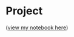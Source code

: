 <h1>Project</h1>

([view my notebook here](https://nbviewer.org/github/yanantro/aaa/blob/aa81db4e81863f1c78aa9cd0e05f955732224f09/Country%20Dataset.ipynb))

